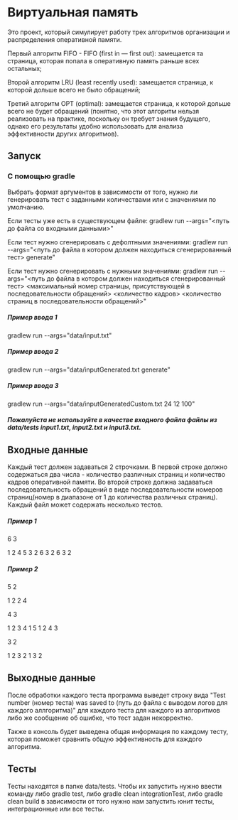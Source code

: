 # Виртуальная память

Это проект, который симулирует работу трех алгоритмов организации и распределения оперативной памяти.

Первый алгоритм FIFO - FIFO (first in — first out): замещается та страница, которая попала в оперативную память раньше всех остальных;

Второй алгоритм LRU (least recently used): замещается страница, к которой дольше всего не было обращений;

Третий алгоритм OPT (optimal): замещается страница, к которой дольше всего не будет обращений (понятно, что этот алгоритм нельзя реализовать на практике, поскольку он требует знания будущего, однако его результаты удобно использовать для анализа эффективности других алгоритмов).

## Запуск

### С помощью gradle
Выбрать формат аргументов в зависимости от того, нужно ли генерировать тест с заданными количествами или с значениями по умолчанию.

Если тесты уже есть в существующем файле: 
gradlew run --args="<путь до файла со входными данными>"

Если тест нужно сгенерировать с дефолтными значениями: 
gradlew run --args="<путь до файла в котором должен находиться сгенерированный тест> generate"

Если тест нужно сгенерировать с нужными значениями: 
gradlew run --args="<путь до файла в котором должен находиться сгенерированный тест> <максимальный номер страницы, присутствующей в последовательности обращений> <количество кадров> <количество страниц в последовательности обращений>"

##### Пример ввода 1
gradlew run --args="data/input.txt"

##### Пример ввода 2
gradlew run --args="data/inputGenerated.txt generate"

##### Пример ввода 3
gradlew run --args="data/inputGeneratedCustom.txt 24 12 100"

##### Пожалуйста не используйте в качестве входного файла файлы из data/tests input1.txt, input2.txt и input3.txt.

## Входные данные

Каждый тест должен задаваться 2 строчками. В первой строке должно содержаться два числа - количество различных страниц и количество кадров оперативной памяти. 
Во второй строке должна задаваться последовательность обращений в виде последовательности номеров страниц(номер в диапазоне от 1 до количества различных страниц). Каждый файл может содержать несколько тестов.

##### Пример 1

6 3

1 2 4 5 3 2 6 3 2 6 3 2

##### Пример 2

5 2

1 2 2 4

4 3

1 2 3 4 1 5 1 2 4 3

3 2

1 2 3 2 1 3 2

## Выходные данные
После обработки каждого теста программа выведет строку вида "Test number (номер теста) was saved to (путь до файла с выводом логов для каждого аллгоритма)" для каждого теста для каждого из алгоритмов либо же сообщение об ошибке, что тест задан некорректно.

Также в консоль будет выведена общая информация по каждому тесту, которая поможет сравнить общую эффективность для каждого алгоритма.

## Тесты
Тесты находятся в папке data/tests. Чтобы их запустить нужно ввести команду либо gradle test, либо gradle clean integrationTest, либо gradle clean build в зависимости от того нужно нам запустить юнит тесты, интеграционные или все тесты.

